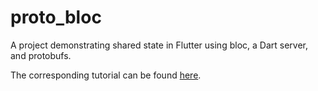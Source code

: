 # proto_bloc

A project demonstrating shared state in Flutter using bloc, a Dart server, and protobufs.

The corresponding tutorial can be found [here](https://lp3.medium.com/flutter-syncing-state-across-multiple-clients-ec5d7697a2fd).
